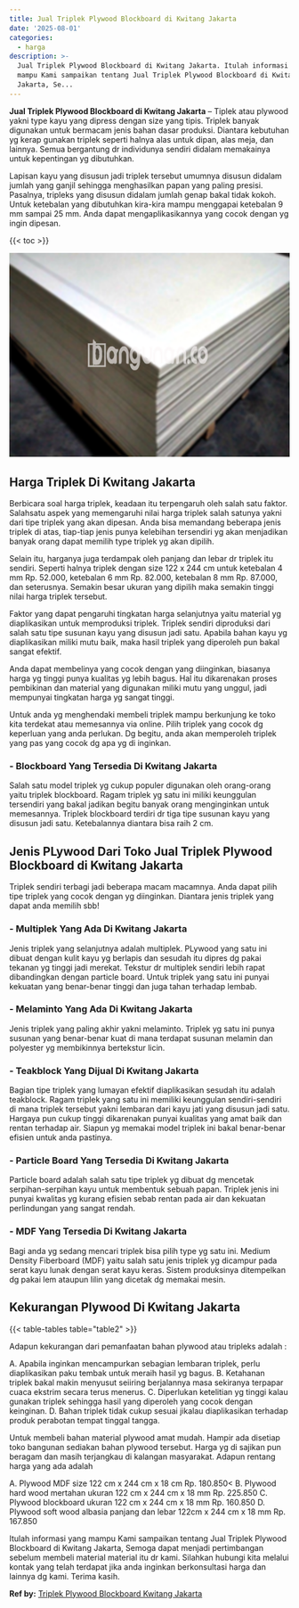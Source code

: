 ```yaml
---
title: Jual Triplek Plywood Blockboard di Kwitang Jakarta
date: '2025-08-01'
categories:
  - harga
description: >-
  Jual Triplek Plywood Blockboard di Kwitang Jakarta. Itulah informasi yang
  mampu Kami sampaikan tentang Jual Triplek Plywood Blockboard di Kwitang
  Jakarta, Se...
---
```


**Jual Triplek Plywood Blockboard di Kwitang Jakarta** – Tiplek atau plywood yakni type kayu yang dipress dengan size yang tipis. Triplek banyak digunakan untuk bermacam jenis bahan dasar produksi. Diantara kebutuhan yg kerap gunakan triplek seperti halnya alas untuk dipan, alas meja, dan lainnya. Semua bergantung dr individunya sendiri didalam memakainya untuk kepentingan yg dibutuhkan.

Lapisan kayu yang disusun jadi triplek tersebut umumnya disusun didalam jumlah yang ganjil sehingga menghasilkan papan yang paling presisi. Pasalnya, tripleks yang disusun didalam jumlah genap bakal tidak kokoh. Untuk ketebalan yang dibutuhkan kira-kira mampu menggapai ketebalan 9 mm sampai 25 mm. Anda dapat mengaplikasikannya yang cocok dengan yg ingin dipesan.

{{< toc >}}

![Jual Triplek Plywood Blockboard di Kwitang Jakarta](/images/jual-triplek-murah-01.png)

## Harga Triplek Di Kwitang Jakarta

Berbicara soal harga triplek, keadaan itu terpengaruh oleh salah satu faktor. Salahsatu aspek yang memengaruhi nilai harga triplek salah satunya yakni dari tipe triplek yang akan dipesan. Anda bisa memandang beberapa jenis triplek di atas, tiap-tiap jenis punya kelebihan tersendiri yg akan menjadikan banyak orang dapat memilih type triplek yg akan dipilih.

Selain itu, harganya juga terdampak oleh panjang dan lebar dr triplek itu sendiri. Seperti halnya triplek dengan size 122 x 244 cm untuk ketebalan 4 mm Rp. 52.000, ketebalan 6 mm Rp. 82.000, ketebalan 8 mm Rp. 87.000, dan seterusnya. Semakin besar ukuran yang dipilih maka semakin tinggi nilai harga triplek tersebut.

Faktor yang dapat pengaruhi tingkatan harga selanjutnya yaitu material yg diaplikasikan untuk memproduksi triplek. Triplek sendiri diproduksi dari salah satu tipe susunan kayu yang disusun jadi satu. Apabila bahan kayu yg diaplikasikan miliki mutu baik, maka hasil triplek yang diperoleh pun bakal sangat efektif.

Anda dapat membelinya yang cocok dengan yang diinginkan, biasanya harga yg tinggi punya kualitas yg lebih bagus. Hal itu dikarenakan proses pembikinan dan material yang digunakan miliki mutu yang unggul, jadi mempunyai tingkatan harga yg sangat tinggi.

Untuk anda yg menghendaki membeli triplek mampu berkunjung ke toko kita terdekat atau memesannya via online. Pilih triplek yang cocok dg keperluan yang anda perlukan. Dg begitu, anda akan memperoleh triplek yang pas yang cocok dg apa yg di inginkan.

### \- Blockboard Yang Tersedia Di Kwitang Jakarta

Salah satu model triplek yg cukup populer digunakan oleh orang-orang yaitu triplek blockboard. Ragam triplek yg satu ini miliki keunggulan tersendiri yang bakal jadikan begitu banyak orang menginginkan untuk memesannya. Triplek blockboard terdiri dr tiga tipe susunan kayu yang disusun jadi satu. Ketebalannya diantara bisa raih 2 cm.

## Jenis PLywood Dari Toko Jual Triplek Plywood Blockboard di Kwitang Jakarta

Triplek sendiri terbagi jadi beberapa macam macamnya. Anda dapat pilih tipe triplek yang cocok dengan yg diinginkan. Diantara jenis triplek yang dapat anda memilih sbb!

### \- Multiplek Yang Ada Di Kwitang Jakarta

Jenis triplek yang selanjutnya adalah multiplek. PLywood yang satu ini dibuat dengan kulit kayu yg berlapis dan sesudah itu dipres dg pakai tekanan yg tinggi jadi merekat. Tekstur dr multiplek sendiri lebih rapat dibandingkan dengan particle board. Untuk triplek yang satu ini punyai kekuatan yang benar-benar tinggi dan juga tahan terhadap lembab.

### \- Melaminto Yang Ada Di Kwitang Jakarta

Jenis triplek yang paling akhir yakni melaminto. Triplek yg satu ini punya susunan yang benar-benar kuat di mana terdapat susunan melamin dan polyester yg membikinnya bertekstur licin.

### \- Teakblock Yang Dijual Di Kwitang Jakarta

Bagian tipe triplek yang lumayan efektif diaplikasikan sesudah itu adalah teakblock. Ragam triplek yang satu ini memiliki keunggulan sendiri-sendiri di mana triplek tersebut yakni lembaran dari kayu jati yang disusun jadi satu. Hargaya pun cukup tinggi dikarenakan punyai kualitas yang amat baik dan rentan terhadap air. Siapun yg memakai model triplek ini bakal benar-benar efisien untuk anda pastinya.

### \- Particle Board Yang Tersedia Di Kwitang Jakarta

Particle board adalah salah satu tipe triplek yg dibuat dg mencetak serpihan-serpihan kayu untuk membentuk sebuah papan. Triplek jenis ini punyai kwalitas yg kurang efisien sebab rentan pada air dan kekuatan perlindungan yang sangat rendah.

### \- MDF Yang Tersedia Di Kwitang Jakarta

Bagi anda yg sedang mencari triplek bisa pilih type yg satu ini. Medium Density Fiberboard (MDF) yaitu salah satu jenis triplek yg dicampur pada serat kayu lunak dengan serat kayu keras. Sistem produksinya ditempelkan dg pakai lem ataupun lilin yang dicetak dg memakai mesin.

## Kekurangan Plywood Di Kwitang Jakarta

{{< table-tables table="table2" >}}

Adapun kekurangan dari pemanfaatan bahan plywood atau tripleks adalah :

A. Apabila inginkan mencampurkan sebagian lembaran triplek, perlu diaplikasikan paku tembak untuk meraih hasil yg bagus. B. Ketahanan triplek bakal makin menyusut seiiring berjalannya masa sekiranya terpapar cuaca ekstrim secara terus menerus. C. Diperlukan ketelitian yg tinggi kalau gunakan triplek sehingga hasil yang diperoleh yang cocok dengan keinginan. D. Bahan triplek tidak cukup sesuai jikalau diaplikasikan terhadap produk perabotan tempat tinggal tangga.

Untuk membeli bahan material plywood amat mudah. Hampir ada disetiap toko bangunan sediakan bahan plywood tersebut. Harga yg di sajikan pun beragam dan masih terjangkau di kalangan masyarakat. Adapun rentang harga yang ada adalah

A. Plywood MDF size 122 cm x 244 cm x 18 cm Rp. 180.850< B. Plywood hard wood mertahan ukuran 122 cm x 244 cm x 18 mm Rp. 225.850 C. Plywood blockboard ukuran 122 cm x 244 cm x 18 mm Rp. 160.850 D. Plywood soft wood albasia panjang dan lebar 122cm x 244 cm x 18 mm Rp. 167.850

Itulah informasi yang mampu Kami sampaikan tentang Jual Triplek Plywood Blockboard di Kwitang Jakarta, Semoga dapat menjadi pertimbangan sebelum membeli material material itu dr kami. Silahkan hubungi kita melalui kontak yang telah terdapat jika anda inginkan berkonsultasi harga dan lainnya dg kami. Terima kasih.

**Ref by:** [Triplek Plywood Blockboard Kwitang Jakarta](https://id.wikipedia.org/wiki/Triplek)
